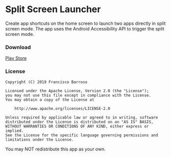 # Split Screen Launcher

Create app shortcuts on the home screen to launch two apps directly in split screen mode. The app uses the Android Accessibility API to trigger the split screen mode.

### Download

[Play Store](https://play.google.com/store/apps/details?id=com.fb.splitscreenlauncher)

### License

    Copyright (C) 2019 Francisco Barroso

    Licensed under the Apache License, Version 2.0 (the "License");
    you may not use this file except in compliance with the License.
    You may obtain a copy of the License at

        http://www.apache.org/licenses/LICENSE-2.0

    Unless required by applicable law or agreed to in writing, software
    distributed under the License is distributed on an "AS IS" BASIS,
    WITHOUT WARRANTIES OR CONDITIONS OF ANY KIND, either express or implied.
    See the License for the specific language governing permissions and
    limitations under the License.

You may NOT redistribute this app as your own.
